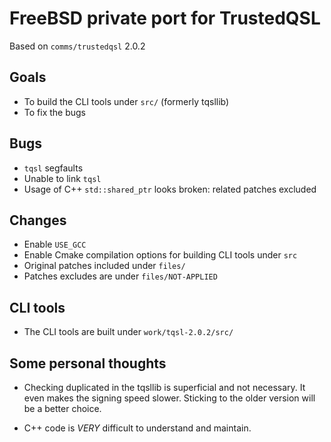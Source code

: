 # FreeBSD private port for TrustedQSL

Based on `comms/trustedqsl` 2.0.2

## Goals

* To build the CLI tools under `src/` (formerly tqsllib)
* To fix the bugs

## Bugs

* `tqsl` segfaults
* Unable to link `tqsl`
* Usage of C++ `std::shared_ptr` looks broken: related patches excluded

## Changes

* Enable `USE_GCC`
* Enable Cmake compilation options for building CLI tools under `src`
* Original patches included under `files/`
* Patches excludes are under `files/NOT-APPLIED`

## CLI tools

* The CLI tools are built under `work/tqsl-2.0.2/src/`

## Some personal thoughts

* Checking duplicated in the tqsllib is superficial and not
  necessary. It even makes the signing speed slower. Sticking to the
  older version will be a better choice.

* C++ code is *VERY* difficult to understand and maintain.

